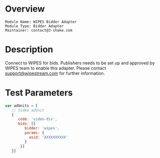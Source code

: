 # Overview

```
Module Name: WIPES Bidder Adapter
Module Type: Bidder Adapter
Maintainer: contact@3-shake.com
```

# Description

Connect to WIPES for bids.
Publishers needs to be set up and approved by WIPES team to enable this adapter.
Please contact support@wipestream.com for further information.

# Test Parameters
```javascript
var adUnits = [
   // Video adUnit
   {
      code: 'video-div',
      bids: [{
         bidder: 'wipes',
         params: {
           asid: 'XXXXXXXXXX'
         }
       }]
   }]
```
